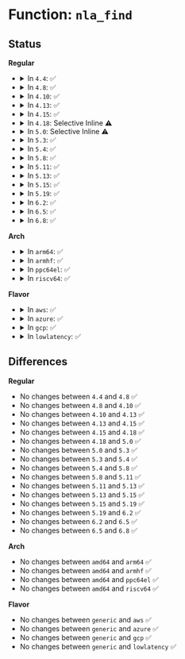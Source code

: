 # Function: <code>nla_find</code>

## Status
<b>Regular</b>
<ul>
<li>
<details>
<summary>In <code>4.4</code>: ✅</summary>

```c
struct nlattr *nla_find(const struct nlattr *head, int len, int attrtype);
```

**Collision:** Unique Global

**Inline:** No

**Transformation:** False

**Instances:**

```
In lib/nlattr.c (ffffffff81415590)
Location: lib/nlattr.c:222
Inline: False
Direct callers:
  - net/core/neighbour.c:neigh_delete
  - net/core/rtnetlink.c:rtnl_bridge_setlink
  - net/core/rtnetlink.c:rtnl_bridge_dellink
  - net/core/rtnetlink.c:rtnl_bridge_getlink
  - net/core/filter.c:__skb_get_nlattr_nest
  - net/core/filter.c:__skb_get_nlattr
  - net/ipv4/fib_semantics.c:fib_nh_match
  - net/ipv4/fib_semantics.c:fib_nh_match
  - net/ipv4/fib_semantics.c:fib_create_info
  - net/ipv4/fib_semantics.c:fib_create_info
  - net/ipv4/fib_semantics.c:fib_create_info
  - net/ipv4/fib_semantics.c:fib_create_info
  - net/ipv6/route.c:ip6_route_multipath_del
  - net/ipv6/route.c:ip6_route_multipath_add
  - net/ipv6/route.c:ip6_route_multipath_add
  - net/ipv6/route.c:ip6_route_multipath_add
  - net/netlabel/netlabel_cipso_v4.c:netlbl_cipsov4_add_std
  - net/netlabel/netlabel_cipso_v4.c:netlbl_cipsov4_add_std
  - net/netlabel/netlabel_cipso_v4.c:netlbl_cipsov4_add_std
  - net/netlabel/netlabel_cipso_v4.c:netlbl_cipsov4_add_std
```
**Symbols:**

```
ffffffff81415590-ffffffff814155db: nla_find (STB_GLOBAL)
```
</details>
</li>
<li>
<details>
<summary>In <code>4.8</code>: ✅</summary>

```c
struct nlattr *nla_find(const struct nlattr *head, int len, int attrtype);
```

**Collision:** Unique Global

**Inline:** No

**Transformation:** False

**Instances:**

```
In lib/nlattr.c (ffffffff8145d290)
Location: lib/nlattr.c:222
Inline: False
Direct callers:
  - net/core/neighbour.c:neigh_delete
  - net/core/rtnetlink.c:rtnl_bridge_dellink
  - net/core/rtnetlink.c:rtnl_bridge_setlink
  - net/core/rtnetlink.c:rtnl_bridge_getlink
  - net/core/filter.c:__skb_get_nlattr_nest
  - net/core/filter.c:__skb_get_nlattr
  - net/ipv4/fib_semantics.c:fib_create_info
  - net/ipv4/fib_semantics.c:fib_create_info
  - net/ipv4/fib_semantics.c:fib_create_info
  - net/ipv4/fib_semantics.c:fib_create_info
  - net/ipv4/fib_semantics.c:fib_nh_match
  - net/ipv4/fib_semantics.c:fib_nh_match
  - net/ipv6/route.c:ip6_route_multipath_del
  - net/ipv6/route.c:ip6_route_multipath_add
  - net/ipv6/route.c:ip6_route_multipath_add
  - net/ipv6/route.c:ip6_route_multipath_add
  - net/netlabel/netlabel_cipso_v4.c:netlbl_cipsov4_add_std
  - net/netlabel/netlabel_cipso_v4.c:netlbl_cipsov4_add_std
  - net/netlabel/netlabel_cipso_v4.c:netlbl_cipsov4_add_std
  - net/netlabel/netlabel_cipso_v4.c:netlbl_cipsov4_add_std
  - net/switchdev/switchdev.c:switchdev_port_bridge_dellink
  - net/switchdev/switchdev.c:switchdev_port_bridge_setlink
  - net/switchdev/switchdev.c:switchdev_port_bridge_setlink
```
**Symbols:**

```
ffffffff8145d290-ffffffff8145d2f1: nla_find (STB_GLOBAL)
```
</details>
</li>
<li>
<details>
<summary>In <code>4.10</code>: ✅</summary>

```c
struct nlattr *nla_find(const struct nlattr *head, int len, int attrtype);
```

**Collision:** Unique Global

**Inline:** No

**Transformation:** False

**Instances:**

```
In lib/nlattr.c (ffffffff8147bd80)
Location: lib/nlattr.c:222
Inline: False
Direct callers:
  - net/core/neighbour.c:neigh_delete
  - net/core/rtnetlink.c:rtnl_bridge_dellink
  - net/core/rtnetlink.c:rtnl_bridge_setlink
  - net/core/rtnetlink.c:rtnl_bridge_getlink
  - net/core/filter.c:__skb_get_nlattr_nest
  - net/core/filter.c:__skb_get_nlattr
  - net/core/lwtunnel.c:lwtunnel_valid_encap_type_attr
  - net/core/lwtunnel.c:lwtunnel_valid_encap_type_attr
  - net/ipv4/fib_semantics.c:fib_create_info
  - net/ipv4/fib_semantics.c:fib_create_info
  - net/ipv4/fib_semantics.c:fib_create_info
  - net/ipv4/fib_semantics.c:fib_create_info
  - net/ipv4/fib_semantics.c:fib_nh_match
  - net/ipv4/fib_semantics.c:fib_nh_match
  - net/ipv6/route.c:ip6_route_multipath_del
  - net/ipv6/route.c:ip6_route_multipath_add
  - net/ipv6/route.c:ip6_route_multipath_add
  - net/ipv6/route.c:ip6_route_multipath_add
  - net/netlabel/netlabel_cipso_v4.c:netlbl_cipsov4_add_std
  - net/netlabel/netlabel_cipso_v4.c:netlbl_cipsov4_add_std
  - net/netlabel/netlabel_cipso_v4.c:netlbl_cipsov4_add_std
  - net/netlabel/netlabel_cipso_v4.c:netlbl_cipsov4_add_std
  - net/switchdev/switchdev.c:switchdev_port_bridge_dellink
  - net/switchdev/switchdev.c:switchdev_port_bridge_setlink
  - net/switchdev/switchdev.c:switchdev_port_bridge_setlink
```
**Symbols:**

```
ffffffff8147bd80-ffffffff8147bddf: nla_find (STB_GLOBAL)
```
</details>
</li>
<li>
<details>
<summary>In <code>4.13</code>: ✅</summary>

```c
struct nlattr *nla_find(const struct nlattr *head, int len, int attrtype);
```

**Collision:** Unique Global

**Inline:** No

**Transformation:** False

**Instances:**

```
In lib/nlattr.c (ffffffff814850d0)
Location: lib/nlattr.c:230
Inline: False
Direct callers:
  - net/core/neighbour.c:neigh_delete
  - net/core/rtnetlink.c:rtnl_bridge_dellink
  - net/core/rtnetlink.c:rtnl_bridge_setlink
  - net/core/rtnetlink.c:rtnl_bridge_getlink
  - net/core/filter.c:__skb_get_nlattr_nest
  - net/core/filter.c:__skb_get_nlattr
  - net/core/lwtunnel.c:lwtunnel_valid_encap_type_attr
  - net/ipv4/fib_semantics.c:fib_create_info
  - net/ipv4/fib_semantics.c:fib_create_info
  - net/ipv4/fib_semantics.c:fib_create_info
  - net/ipv4/fib_semantics.c:fib_create_info
  - net/ipv4/fib_semantics.c:fib_nh_match
  - net/ipv4/fib_semantics.c:fib_nh_match
  - net/ipv6/route.c:ip6_route_multipath_del
  - net/ipv6/route.c:ip6_route_multipath_add
  - net/ipv6/route.c:ip6_route_multipath_add
  - net/ipv6/route.c:ip6_route_multipath_add
  - net/netlabel/netlabel_cipso_v4.c:netlbl_cipsov4_add
  - net/netlabel/netlabel_cipso_v4.c:netlbl_cipsov4_add
  - net/netlabel/netlabel_cipso_v4.c:netlbl_cipsov4_add
  - net/netlabel/netlabel_cipso_v4.c:netlbl_cipsov4_add
  - net/switchdev/switchdev.c:switchdev_port_bridge_dellink
  - net/switchdev/switchdev.c:switchdev_port_bridge_setlink
  - net/switchdev/switchdev.c:switchdev_port_bridge_setlink
```
**Symbols:**

```
ffffffff814850d0-ffffffff8148510c: nla_find (STB_GLOBAL)
```
</details>
</li>
<li>
<details>
<summary>In <code>4.15</code>: ✅</summary>

```c
struct nlattr *nla_find(const struct nlattr *head, int len, int attrtype);
```

**Collision:** Unique Global

**Inline:** No

**Transformation:** False

**Instances:**

```
In lib/nlattr.c (ffffffff814c1140)
Location: lib/nlattr.c:284
Inline: False
Direct callers:
  - net/core/neighbour.c:neigh_delete
  - net/core/rtnetlink.c:rtnl_bridge_dellink
  - net/core/rtnetlink.c:rtnl_bridge_setlink
  - net/core/rtnetlink.c:rtnl_bridge_getlink
  - net/core/filter.c:__skb_get_nlattr_nest
  - net/core/filter.c:__skb_get_nlattr
  - net/core/lwtunnel.c:lwtunnel_valid_encap_type_attr
  - net/ipv4/fib_semantics.c:fib_create_info
  - net/ipv4/fib_semantics.c:fib_create_info
  - net/ipv4/fib_semantics.c:fib_create_info
  - net/ipv4/fib_semantics.c:fib_create_info
  - net/ipv4/fib_semantics.c:fib_nh_match
  - net/ipv4/fib_semantics.c:fib_nh_match
  - net/ipv6/route.c:ip6_route_multipath_del
  - net/ipv6/route.c:ip6_route_multipath_add
  - net/ipv6/route.c:ip6_route_multipath_add
  - net/ipv6/route.c:ip6_route_multipath_add
  - net/netlabel/netlabel_cipso_v4.c:netlbl_cipsov4_add
  - net/netlabel/netlabel_cipso_v4.c:netlbl_cipsov4_add
  - net/netlabel/netlabel_cipso_v4.c:netlbl_cipsov4_add
  - net/netlabel/netlabel_cipso_v4.c:netlbl_cipsov4_add
```
**Symbols:**

```
ffffffff814c1140-ffffffff814c117c: nla_find (STB_GLOBAL)
```
</details>
</li>
<li>
<details>
<summary>In <code>4.18</code>: Selective Inline ⚠️</summary>

```c
struct nlattr *nla_find(const struct nlattr *head, int len, int attrtype);
```

**Collision:** Unique Global

**Inline:** Selective

**Transformation:** False

**Instances:**

```
In lib/nlattr.c (ffffffff814f2680)
Location: lib/nlattr.c:284
Inline: True
Direct callers:
  - net/core/neighbour.c:neigh_delete
  - net/core/rtnetlink.c:rtnl_bridge_dellink
  - net/core/rtnetlink.c:rtnl_bridge_setlink
  - net/core/rtnetlink.c:rtnl_bridge_getlink
  - net/core/filter.c:bpf_skb_get_nlattr_nest
  - net/core/filter.c:bpf_skb_get_nlattr
  - net/ipv4/fib_semantics.c:fib_create_info
  - net/ipv4/fib_semantics.c:fib_create_info
  - net/ipv4/fib_semantics.c:fib_create_info
  - net/ipv4/fib_semantics.c:fib_create_info
  - net/ipv4/fib_semantics.c:fib_nh_match
  - net/ipv4/fib_semantics.c:fib_nh_match
  - net/ipv6/route.c:ip6_route_multipath_del
  - net/ipv6/route.c:ip6_route_multipath_add
  - net/ipv6/route.c:ip6_route_multipath_add
  - net/ipv6/route.c:ip6_route_multipath_add
  - net/netlabel/netlabel_cipso_v4.c:netlbl_cipsov4_add_std
  - net/netlabel/netlabel_cipso_v4.c:netlbl_cipsov4_add_std
  - net/netlabel/netlabel_cipso_v4.c:netlbl_cipsov4_add_std
  - net/netlabel/netlabel_cipso_v4.c:netlbl_cipsov4_add_std
```
**Symbols:**

```
ffffffff814f2680-ffffffff814f26c3: nla_find (STB_GLOBAL)
```
</details>
</li>
<li>
<details>
<summary>In <code>5.0</code>: Selective Inline ⚠️</summary>

```c
struct nlattr *nla_find(const struct nlattr *head, int len, int attrtype);
```

**Collision:** Unique Global

**Inline:** Selective

**Transformation:** False

**Instances:**

```
In lib/nlattr.c (ffffffff815063a0)
Location: lib/nlattr.c:459
Inline: True
Direct callers:
  - net/core/neighbour.c:neigh_delete
  - net/core/rtnetlink.c:rtnl_bridge_dellink
  - net/core/rtnetlink.c:rtnl_bridge_setlink
  - net/core/filter.c:bpf_skb_get_nlattr_nest
  - net/core/filter.c:bpf_skb_get_nlattr
  - net/ipv4/fib_semantics.c:fib_create_info
  - net/ipv4/fib_semantics.c:fib_create_info
  - net/ipv4/fib_semantics.c:fib_create_info
  - net/ipv4/fib_semantics.c:fib_create_info
  - net/ipv4/fib_semantics.c:fib_nh_match
  - net/ipv4/fib_semantics.c:fib_nh_match
  - net/ipv6/route.c:ip6_route_multipath_del
  - net/ipv6/route.c:ip6_route_multipath_add
  - net/ipv6/route.c:ip6_route_multipath_add
  - net/ipv6/route.c:ip6_route_multipath_add
  - net/netlabel/netlabel_cipso_v4.c:netlbl_cipsov4_add
  - net/netlabel/netlabel_cipso_v4.c:netlbl_cipsov4_add
  - net/netlabel/netlabel_cipso_v4.c:netlbl_cipsov4_add
  - net/netlabel/netlabel_cipso_v4.c:netlbl_cipsov4_add
```
**Symbols:**

```
ffffffff815063a0-ffffffff815063e3: nla_find (STB_GLOBAL)
```
</details>
</li>
<li>
<details>
<summary>In <code>5.3</code>: ✅</summary>

```c
struct nlattr *nla_find(const struct nlattr *head, int len, int attrtype);
```

**Collision:** Unique Global

**Inline:** No

**Transformation:** False

**Instances:**

```
In lib/nlattr.c (ffffffff81534140)
Location: lib/nlattr.c:491
Inline: False
Direct callers:
  - net/core/neighbour.c:neigh_delete
  - net/core/rtnetlink.c:rtnl_bridge_dellink
  - net/core/rtnetlink.c:rtnl_bridge_setlink
  - net/core/filter.c:bpf_skb_get_nlattr_nest
  - net/core/filter.c:bpf_skb_get_nlattr
  - net/core/lwtunnel.c:lwtunnel_valid_encap_type_attr
  - net/ipv4/fib_semantics.c:fib_nh_match
  - net/ipv4/fib_semantics.c:fib_nh_match
  - net/ipv4/fib_semantics.c:fib_nh_match
  - net/ipv4/fib_semantics.c:fib_get_nhs
  - net/ipv4/fib_semantics.c:fib_get_nhs
  - net/ipv4/fib_semantics.c:fib_get_nhs
  - net/ipv4/fib_semantics.c:fib_get_nhs
  - net/ipv4/fib_semantics.c:fib_get_nhs
  - net/ipv6/route.c:ip6_route_multipath_del
  - net/ipv6/route.c:ip6_route_multipath_add
  - net/ipv6/route.c:ip6_route_multipath_add
  - net/ipv6/route.c:ip6_route_multipath_add
  - net/netlabel/netlabel_cipso_v4.c:netlbl_cipsov4_add_std
  - net/netlabel/netlabel_cipso_v4.c:netlbl_cipsov4_add_std
  - net/netlabel/netlabel_cipso_v4.c:netlbl_cipsov4_add_std
  - net/netlabel/netlabel_cipso_v4.c:netlbl_cipsov4_add_std
```
**Symbols:**

```
ffffffff81534140-ffffffff81534174: nla_find (STB_GLOBAL)
```
</details>
</li>
<li>
<details>
<summary>In <code>5.4</code>: ✅</summary>

```c
struct nlattr *nla_find(const struct nlattr *head, int len, int attrtype);
```

**Collision:** Unique Global

**Inline:** No

**Transformation:** False

**Instances:**

```
In lib/nlattr.c (ffffffff81554f80)
Location: lib/nlattr.c:491
Inline: False
Direct callers:
  - net/core/neighbour.c:neigh_delete
  - net/core/rtnetlink.c:rtnl_bridge_dellink
  - net/core/rtnetlink.c:rtnl_bridge_setlink
  - net/core/filter.c:bpf_skb_get_nlattr_nest
  - net/core/filter.c:bpf_skb_get_nlattr
  - net/core/lwtunnel.c:lwtunnel_valid_encap_type_attr
  - net/ipv4/fib_semantics.c:fib_nh_match
  - net/ipv4/fib_semantics.c:fib_nh_match
  - net/ipv4/fib_semantics.c:fib_nh_match
  - net/ipv4/fib_semantics.c:fib_get_nhs
  - net/ipv4/fib_semantics.c:fib_get_nhs
  - net/ipv4/fib_semantics.c:fib_get_nhs
  - net/ipv4/fib_semantics.c:fib_get_nhs
  - net/ipv4/fib_semantics.c:fib_get_nhs
  - net/ipv6/route.c:ip6_route_multipath_del
  - net/ipv6/route.c:ip6_route_multipath_add
  - net/ipv6/route.c:ip6_route_multipath_add
  - net/ipv6/route.c:ip6_route_multipath_add
  - net/netlabel/netlabel_cipso_v4.c:netlbl_cipsov4_add_std
  - net/netlabel/netlabel_cipso_v4.c:netlbl_cipsov4_add_std
  - net/netlabel/netlabel_cipso_v4.c:netlbl_cipsov4_add_std
  - net/netlabel/netlabel_cipso_v4.c:netlbl_cipsov4_add_std
```
**Symbols:**

```
ffffffff81554f80-ffffffff81554fb4: nla_find (STB_GLOBAL)
```
</details>
</li>
<li>
<details>
<summary>In <code>5.8</code>: ✅</summary>

```c
struct nlattr *nla_find(const struct nlattr *head, int len, int attrtype);
```

**Collision:** Unique Global

**Inline:** No

**Transformation:** False

**Instances:**

```
In lib/nlattr.c (ffffffff815de4c0)
Location: lib/nlattr.c:643
Inline: False
Direct callers:
  - net/core/neighbour.c:neigh_delete
  - net/core/rtnetlink.c:rtnl_bridge_dellink
  - net/core/rtnetlink.c:rtnl_bridge_setlink
  - net/core/filter.c:bpf_skb_get_nlattr_nest
  - net/core/filter.c:bpf_skb_get_nlattr
  - net/core/lwtunnel.c:lwtunnel_valid_encap_type_attr
  - net/ipv4/fib_semantics.c:fib_nh_match
  - net/ipv4/fib_semantics.c:fib_nh_match
  - net/ipv4/fib_semantics.c:fib_nh_match
  - net/ipv4/fib_semantics.c:fib_get_nhs
  - net/ipv4/fib_semantics.c:fib_get_nhs
  - net/ipv4/fib_semantics.c:fib_get_nhs
  - net/ipv4/fib_semantics.c:fib_get_nhs
  - net/ipv4/fib_semantics.c:fib_get_nhs
  - net/ipv6/route.c:ip6_route_multipath_del
  - net/ipv6/route.c:ip6_route_multipath_add
  - net/ipv6/route.c:ip6_route_multipath_add
  - net/ipv6/route.c:ip6_route_multipath_add
  - net/netlabel/netlabel_cipso_v4.c:netlbl_cipsov4_add_std
  - net/netlabel/netlabel_cipso_v4.c:netlbl_cipsov4_add_std
  - net/netlabel/netlabel_cipso_v4.c:netlbl_cipsov4_add_std
  - net/netlabel/netlabel_cipso_v4.c:netlbl_cipsov4_add_std
```
**Symbols:**

```
ffffffff815de4c0-ffffffff815de4f4: nla_find (STB_GLOBAL)
```
</details>
</li>
<li>
<details>
<summary>In <code>5.11</code>: ✅</summary>

```c
struct nlattr *nla_find(const struct nlattr *head, int len, int attrtype);
```

**Collision:** Unique Global

**Inline:** No

**Transformation:** False

**Instances:**

```
In lib/nlattr.c (ffffffff815fbb40)
Location: lib/nlattr.c:698
Inline: False
Direct callers:
  - net/core/neighbour.c:neigh_delete
  - net/core/rtnetlink.c:rtnl_bridge_dellink
  - net/core/rtnetlink.c:rtnl_bridge_setlink
  - net/core/filter.c:bpf_skb_get_nlattr_nest
  - net/core/filter.c:bpf_skb_get_nlattr
  - net/core/lwtunnel.c:lwtunnel_valid_encap_type_attr
  - net/ipv4/fib_semantics.c:fib_nh_match
  - net/ipv4/fib_semantics.c:fib_nh_match
  - net/ipv4/fib_semantics.c:fib_nh_match
  - net/ipv4/fib_semantics.c:fib_get_nhs
  - net/ipv4/fib_semantics.c:fib_get_nhs
  - net/ipv4/fib_semantics.c:fib_get_nhs
  - net/ipv4/fib_semantics.c:fib_get_nhs
  - net/ipv4/fib_semantics.c:fib_get_nhs
  - net/ipv6/route.c:ip6_route_multipath_del
  - net/ipv6/route.c:ip6_route_multipath_add
  - net/ipv6/route.c:ip6_route_multipath_add
  - net/ipv6/route.c:ip6_route_multipath_add
  - net/netlabel/netlabel_cipso_v4.c:netlbl_cipsov4_add_std
  - net/netlabel/netlabel_cipso_v4.c:netlbl_cipsov4_add_std
  - net/netlabel/netlabel_cipso_v4.c:netlbl_cipsov4_add_std
  - net/netlabel/netlabel_cipso_v4.c:netlbl_cipsov4_add_std
```
**Symbols:**

```
ffffffff815fbb40-ffffffff815fbb74: nla_find (STB_GLOBAL)
```
</details>
</li>
<li>
<details>
<summary>In <code>5.13</code>: ✅</summary>

```c
struct nlattr *nla_find(const struct nlattr *head, int len, int attrtype);
```

**Collision:** Unique Global

**Inline:** No

**Transformation:** False

**Instances:**

```
In lib/nlattr.c (ffffffff815de790)
Location: lib/nlattr.c:698
Inline: False
Direct callers:
  - net/core/neighbour.c:neigh_delete
  - net/core/rtnetlink.c:rtnl_bridge_dellink
  - net/core/rtnetlink.c:rtnl_bridge_setlink
  - net/core/filter.c:bpf_skb_get_nlattr_nest
  - net/core/filter.c:bpf_skb_get_nlattr
  - net/core/lwtunnel.c:lwtunnel_valid_encap_type_attr
  - net/ipv4/fib_semantics.c:fib_nh_match
  - net/ipv4/fib_semantics.c:fib_nh_match
  - net/ipv4/fib_semantics.c:fib_nh_match
  - net/ipv4/fib_semantics.c:fib_get_nhs
  - net/ipv4/fib_semantics.c:fib_get_nhs
  - net/ipv4/fib_semantics.c:fib_get_nhs
  - net/ipv4/fib_semantics.c:fib_get_nhs
  - net/ipv4/fib_semantics.c:fib_get_nhs
  - net/ipv6/route.c:ip6_route_multipath_del
  - net/ipv6/route.c:ip6_route_multipath_add
  - net/ipv6/route.c:ip6_route_multipath_add
  - net/ipv6/route.c:ip6_route_multipath_add
  - net/netlabel/netlabel_cipso_v4.c:netlbl_cipsov4_add_std
  - net/netlabel/netlabel_cipso_v4.c:netlbl_cipsov4_add_std
  - net/netlabel/netlabel_cipso_v4.c:netlbl_cipsov4_add_std
  - net/netlabel/netlabel_cipso_v4.c:netlbl_cipsov4_add_std
```
**Symbols:**

```
ffffffff815de790-ffffffff815de7c4: nla_find (STB_GLOBAL)
```
</details>
</li>
<li>
<details>
<summary>In <code>5.15</code>: ✅</summary>

```c
struct nlattr *nla_find(const struct nlattr *head, int len, int attrtype);
```

**Collision:** Unique Global

**Inline:** No

**Transformation:** False

**Instances:**

```
In lib/nlattr.c (ffffffff8164a310)
Location: lib/nlattr.c:698
Inline: False
Direct callers:
  - net/core/neighbour.c:neigh_delete
  - net/core/rtnetlink.c:rtnl_bridge_dellink
  - net/core/rtnetlink.c:rtnl_bridge_setlink
  - net/core/filter.c:bpf_skb_get_nlattr_nest
  - net/core/filter.c:bpf_skb_get_nlattr
  - net/core/lwtunnel.c:lwtunnel_valid_encap_type_attr
  - net/ipv4/fib_semantics.c:fib_nh_match
  - net/ipv4/fib_semantics.c:fib_nh_match
  - net/ipv4/fib_semantics.c:fib_nh_match
  - net/ipv4/fib_semantics.c:fib_get_nhs
  - net/ipv4/fib_semantics.c:fib_get_nhs
  - net/ipv4/fib_semantics.c:fib_get_nhs
  - net/ipv4/fib_semantics.c:fib_get_nhs
  - net/ipv4/fib_semantics.c:fib_get_nhs
  - net/ipv6/route.c:ip6_route_multipath_del
  - net/ipv6/route.c:ip6_route_multipath_add
  - net/ipv6/route.c:ip6_route_multipath_add
  - net/ipv6/route.c:ip6_route_multipath_add
  - net/netlabel/netlabel_cipso_v4.c:netlbl_cipsov4_add_std
  - net/netlabel/netlabel_cipso_v4.c:netlbl_cipsov4_add_std
  - net/netlabel/netlabel_cipso_v4.c:netlbl_cipsov4_add_std
  - net/netlabel/netlabel_cipso_v4.c:netlbl_cipsov4_add_std
```
**Symbols:**

```
ffffffff8164a310-ffffffff8164a344: nla_find (STB_GLOBAL)
```
</details>
</li>
<li>
<details>
<summary>In <code>5.19</code>: ✅</summary>

```c
struct nlattr *nla_find(const struct nlattr *head, int len, int attrtype);
```

**Collision:** Unique Global

**Inline:** No

**Transformation:** False

**Instances:**

```
In lib/nlattr.c (ffffffff81760a60)
Location: lib/nlattr.c:698
Inline: False
Direct callers:
  - net/core/neighbour.c:neigh_delete
  - net/core/rtnetlink.c:rtnl_bridge_dellink
  - net/core/rtnetlink.c:rtnl_bridge_setlink
  - net/core/filter.c:bpf_skb_get_nlattr_nest
  - net/core/filter.c:bpf_skb_get_nlattr
  - net/core/lwtunnel.c:lwtunnel_valid_encap_type_attr
  - net/ipv4/fib_semantics.c:fib_nh_match
  - net/ipv4/fib_semantics.c:fib_nh_match
  - net/ipv4/fib_semantics.c:fib_nh_match
  - net/ipv4/fib_semantics.c:fib_get_nhs
  - net/ipv4/fib_semantics.c:fib_get_nhs
  - net/ipv4/fib_semantics.c:fib_get_nhs
  - net/ipv4/fib_semantics.c:fib_get_nhs
  - net/ipv4/fib_semantics.c:fib_get_nhs
  - net/ipv6/route.c:ip6_route_multipath_del
  - net/ipv6/route.c:ip6_route_multipath_add
  - net/ipv6/route.c:ip6_route_multipath_add
  - net/ipv6/route.c:ip6_route_multipath_add
  - net/netlabel/netlabel_cipso_v4.c:netlbl_cipsov4_add_std
  - net/netlabel/netlabel_cipso_v4.c:netlbl_cipsov4_add_std
  - net/netlabel/netlabel_cipso_v4.c:netlbl_cipsov4_add_std
  - net/netlabel/netlabel_cipso_v4.c:netlbl_cipsov4_add_std
```
**Symbols:**

```
ffffffff81760a60-ffffffff81760aae: nla_find (STB_GLOBAL)
```
</details>
</li>
<li>
<details>
<summary>In <code>6.2</code>: ✅</summary>

```c
struct nlattr *nla_find(const struct nlattr *head, int len, int attrtype);
```

**Collision:** Unique Global

**Inline:** No

**Transformation:** False

**Instances:**

```
In lib/nlattr.c (ffffffff8188f590)
Location: lib/nlattr.c:713
Inline: False
Direct callers:
  - net/core/neighbour.c:neigh_delete
  - net/core/rtnetlink.c:rtnl_bridge_dellink
  - net/core/rtnetlink.c:rtnl_bridge_setlink
  - net/core/filter.c:bpf_skb_get_nlattr_nest
  - net/core/filter.c:bpf_skb_get_nlattr
  - net/core/lwtunnel.c:lwtunnel_valid_encap_type_attr
  - net/ipv4/fib_semantics.c:fib_nh_match
  - net/ipv4/fib_semantics.c:fib_nh_match
  - net/ipv4/fib_semantics.c:fib_nh_match
  - net/ipv4/fib_semantics.c:fib_get_nhs
  - net/ipv4/fib_semantics.c:fib_get_nhs
  - net/ipv4/fib_semantics.c:fib_get_nhs
  - net/ipv4/fib_semantics.c:fib_get_nhs
  - net/ipv4/fib_semantics.c:fib_get_nhs
  - net/ipv6/route.c:ip6_route_multipath_del
  - net/ipv6/route.c:ip6_route_multipath_add
  - net/ipv6/route.c:ip6_route_multipath_add
  - net/ipv6/route.c:ip6_route_multipath_add
  - net/netlabel/netlabel_cipso_v4.c:netlbl_cipsov4_add_std
  - net/netlabel/netlabel_cipso_v4.c:netlbl_cipsov4_add_std
  - net/netlabel/netlabel_cipso_v4.c:netlbl_cipsov4_add_std
  - net/netlabel/netlabel_cipso_v4.c:netlbl_cipsov4_add_std
```
**Symbols:**

```
ffffffff8188f590-ffffffff8188f5de: nla_find (STB_GLOBAL)
```
</details>
</li>
<li>
<details>
<summary>In <code>6.5</code>: ✅</summary>

```c
struct nlattr *nla_find(const struct nlattr *head, int len, int attrtype);
```

**Collision:** Unique Global

**Inline:** No

**Transformation:** False

**Instances:**

```
In lib/nlattr.c (ffffffff818d19d0)
Location: lib/nlattr.c:713
Inline: False
Direct callers:
  - net/core/neighbour.c:neigh_delete
  - net/core/rtnetlink.c:rtnl_bridge_dellink
  - net/core/rtnetlink.c:rtnl_bridge_setlink
  - net/core/filter.c:bpf_skb_get_nlattr_nest
  - net/core/filter.c:bpf_skb_get_nlattr
  - net/core/lwtunnel.c:lwtunnel_valid_encap_type_attr
  - net/ipv4/fib_semantics.c:fib_nh_match
  - net/ipv4/fib_semantics.c:fib_nh_match
  - net/ipv4/fib_semantics.c:fib_nh_match
  - net/ipv4/fib_semantics.c:fib_get_nhs
  - net/ipv4/fib_semantics.c:fib_get_nhs
  - net/ipv4/fib_semantics.c:fib_get_nhs
  - net/ipv4/fib_semantics.c:fib_get_nhs
  - net/ipv4/fib_semantics.c:fib_get_nhs
  - net/ipv6/route.c:ip6_route_multipath_del
  - net/ipv6/route.c:ip6_route_multipath_add
  - net/ipv6/route.c:ip6_route_multipath_add
  - net/ipv6/route.c:ip6_route_multipath_add
  - net/netlabel/netlabel_cipso_v4.c:netlbl_cipsov4_add_std
  - net/netlabel/netlabel_cipso_v4.c:netlbl_cipsov4_add_std
  - net/netlabel/netlabel_cipso_v4.c:netlbl_cipsov4_add_std
  - net/netlabel/netlabel_cipso_v4.c:netlbl_cipsov4_add_std
```
**Symbols:**

```
ffffffff818d19d0-ffffffff818d1a1e: nla_find (STB_GLOBAL)
```
</details>
</li>
<li>
<details>
<summary>In <code>6.8</code>: ✅</summary>

```c
struct nlattr *nla_find(const struct nlattr *head, int len, int attrtype);
```

**Collision:** Unique Global

**Inline:** No

**Transformation:** False

**Instances:**

```
In lib/nlattr.c (ffffffff819239c0)
Location: lib/nlattr.c:745
Inline: False
Direct callers:
  - net/core/neighbour.c:neigh_delete
  - net/core/rtnetlink.c:rtnl_bridge_dellink
  - net/core/rtnetlink.c:rtnl_bridge_setlink
  - net/core/filter.c:bpf_skb_get_nlattr_nest
  - net/core/filter.c:bpf_skb_get_nlattr
  - net/core/lwtunnel.c:lwtunnel_valid_encap_type_attr
  - net/ipv4/fib_semantics.c:fib_nh_match
  - net/ipv4/fib_semantics.c:fib_nh_match
  - net/ipv4/fib_semantics.c:fib_nh_match
  - net/ipv4/fib_semantics.c:fib_get_nhs
  - net/ipv4/fib_semantics.c:fib_get_nhs
  - net/ipv4/fib_semantics.c:fib_get_nhs
  - net/ipv4/fib_semantics.c:fib_get_nhs
  - net/ipv4/fib_semantics.c:fib_get_nhs
  - net/ipv6/route.c:ip6_route_multipath_del
  - net/ipv6/route.c:ip6_route_multipath_add
  - net/ipv6/route.c:ip6_route_multipath_add
  - net/ipv6/route.c:ip6_route_multipath_add
  - net/netlabel/netlabel_cipso_v4.c:netlbl_cipsov4_add_std
  - net/netlabel/netlabel_cipso_v4.c:netlbl_cipsov4_add_std
  - net/netlabel/netlabel_cipso_v4.c:netlbl_cipsov4_add_std
  - net/netlabel/netlabel_cipso_v4.c:netlbl_cipsov4_add_std
```
**Symbols:**

```
ffffffff819239c0-ffffffff81923a0e: nla_find (STB_GLOBAL)
```
</details>
</li>
</ul>
<b>Arch</b>
<ul>
<li>
<details>
<summary>In <code>arm64</code>: ✅</summary>

```c
struct nlattr *nla_find(const struct nlattr *head, int len, int attrtype);
```

**Collision:** Unique Global

**Inline:** No

**Transformation:** False

**Instances:**

```
In lib/nlattr.c (ffff800010661308)
Location: lib/nlattr.c:491
Inline: False
Direct callers:
  - net/core/neighbour.c:neigh_delete
  - net/core/rtnetlink.c:rtnl_bridge_dellink
  - net/core/rtnetlink.c:rtnl_bridge_setlink
  - net/core/filter.c:bpf_skb_get_nlattr_nest
  - net/core/filter.c:bpf_skb_get_nlattr
  - net/core/lwtunnel.c:lwtunnel_valid_encap_type_attr
  - net/ipv4/fib_semantics.c:fib_nh_match
  - net/ipv4/fib_semantics.c:fib_nh_match
  - net/ipv4/fib_semantics.c:fib_nh_match
  - net/ipv4/fib_semantics.c:fib_get_nhs
  - net/ipv4/fib_semantics.c:fib_get_nhs
  - net/ipv4/fib_semantics.c:fib_get_nhs
  - net/ipv4/fib_semantics.c:fib_get_nhs
  - net/ipv4/fib_semantics.c:fib_get_nhs
  - net/ipv6/route.c:ip6_route_multipath_del
  - net/ipv6/route.c:ip6_route_multipath_add
  - net/ipv6/route.c:ip6_route_multipath_add
  - net/ipv6/route.c:ip6_route_multipath_add
  - net/netlabel/netlabel_cipso_v4.c:netlbl_cipsov4_add_std
  - net/netlabel/netlabel_cipso_v4.c:netlbl_cipsov4_add_std
  - net/netlabel/netlabel_cipso_v4.c:netlbl_cipsov4_add_std
  - net/netlabel/netlabel_cipso_v4.c:netlbl_cipsov4_add_std
```
**Symbols:**

```
ffff800010661308-ffff800010661358: nla_find (STB_GLOBAL)
```
</details>
</li>
<li>
<details>
<summary>In <code>armhf</code>: ✅</summary>

```c
struct nlattr *nla_find(const struct nlattr *head, int len, int attrtype);
```

**Collision:** Unique Global

**Inline:** No

**Transformation:** False

**Instances:**

```
In lib/nlattr.c (c080a334)
Location: lib/nlattr.c:491
Inline: False
Direct callers:
  - net/core/neighbour.c:neigh_delete
  - net/core/rtnetlink.c:rtnl_bridge_dellink
  - net/core/rtnetlink.c:rtnl_bridge_setlink
  - net/core/filter.c:bpf_skb_get_nlattr_nest
  - net/core/filter.c:bpf_skb_get_nlattr
  - net/core/lwtunnel.c:lwtunnel_valid_encap_type_attr
  - net/ipv4/fib_semantics.c:fib_create_info
  - net/ipv4/fib_semantics.c:fib_create_info
  - net/ipv4/fib_semantics.c:fib_create_info
  - net/ipv4/fib_semantics.c:fib_create_info
  - net/ipv4/fib_semantics.c:fib_create_info
  - net/ipv4/fib_semantics.c:fib_nh_match
  - net/ipv4/fib_semantics.c:fib_nh_match
  - net/ipv4/fib_semantics.c:fib_nh_match
  - net/ipv6/route.c:ip6_route_multipath_del
  - net/ipv6/route.c:ip6_route_multipath_add
  - net/ipv6/route.c:ip6_route_multipath_add
  - net/ipv6/route.c:ip6_route_multipath_add
  - net/netlabel/netlabel_cipso_v4.c:netlbl_cipsov4_add_std
  - net/netlabel/netlabel_cipso_v4.c:netlbl_cipsov4_add_std
  - net/netlabel/netlabel_cipso_v4.c:netlbl_cipsov4_add_std
  - net/netlabel/netlabel_cipso_v4.c:netlbl_cipsov4_add_std
```
**Symbols:**

```
c080a334-c080a38c: nla_find (STB_GLOBAL)
```
</details>
</li>
<li>
<details>
<summary>In <code>ppc64el</code>: ✅</summary>

```c
struct nlattr *nla_find(const struct nlattr *head, int len, int attrtype);
```

**Collision:** Unique Global

**Inline:** No

**Transformation:** False

**Instances:**

```
In lib/nlattr.c (c000000000815060)
Location: lib/nlattr.c:491
Inline: False
Direct callers:
  - net/core/neighbour.c:neigh_delete
  - net/core/rtnetlink.c:rtnl_bridge_dellink
  - net/core/rtnetlink.c:rtnl_bridge_setlink
  - net/core/filter.c:bpf_skb_get_nlattr_nest
  - net/core/filter.c:bpf_skb_get_nlattr
  - net/core/lwtunnel.c:lwtunnel_valid_encap_type_attr
  - net/ipv4/fib_semantics.c:fib_nh_match
  - net/ipv4/fib_semantics.c:fib_nh_match
  - net/ipv4/fib_semantics.c:fib_nh_match
  - net/ipv4/fib_semantics.c:fib_get_nhs
  - net/ipv4/fib_semantics.c:fib_get_nhs
  - net/ipv4/fib_semantics.c:fib_get_nhs
  - net/ipv4/fib_semantics.c:fib_get_nhs
  - net/ipv4/fib_semantics.c:fib_get_nhs
  - net/ipv6/route.c:ip6_route_multipath_del
  - net/ipv6/route.c:ip6_route_multipath_add
  - net/ipv6/route.c:ip6_route_multipath_add
  - net/ipv6/route.c:ip6_route_multipath_add
  - net/netlabel/netlabel_cipso_v4.c:netlbl_cipsov4_add_std
  - net/netlabel/netlabel_cipso_v4.c:netlbl_cipsov4_add_std
  - net/netlabel/netlabel_cipso_v4.c:netlbl_cipsov4_add_std
  - net/netlabel/netlabel_cipso_v4.c:netlbl_cipsov4_add_std
```
**Symbols:**

```
c000000000815060-c0000000008150b8: nla_find (STB_GLOBAL)
```
</details>
</li>
<li>
<details>
<summary>In <code>riscv64</code>: ✅</summary>

```c
struct nlattr *nla_find(const struct nlattr *head, int len, int attrtype);
```

**Collision:** Unique Global

**Inline:** No

**Transformation:** False

**Instances:**

```
In lib/nlattr.c (ffffffe00048de08)
Location: lib/nlattr.c:491
Inline: False
Direct callers:
  - net/core/neighbour.c:neigh_delete
  - net/core/rtnetlink.c:rtnl_bridge_dellink
  - net/core/rtnetlink.c:rtnl_bridge_setlink
  - net/core/filter.c:bpf_skb_get_nlattr_nest
  - net/core/filter.c:bpf_skb_get_nlattr
  - net/core/lwtunnel.c:lwtunnel_valid_encap_type_attr
  - net/ipv4/fib_semantics.c:fib_nh_match
  - net/ipv4/fib_semantics.c:fib_nh_match
  - net/ipv4/fib_semantics.c:fib_nh_match
  - net/ipv4/fib_semantics.c:fib_get_nhs
  - net/ipv4/fib_semantics.c:fib_get_nhs
  - net/ipv4/fib_semantics.c:fib_get_nhs
  - net/ipv4/fib_semantics.c:fib_get_nhs
  - net/ipv4/fib_semantics.c:fib_get_nhs
  - net/ipv6/route.c:ip6_route_multipath_del
  - net/ipv6/route.c:ip6_route_multipath_add
  - net/ipv6/route.c:ip6_route_multipath_add
  - net/ipv6/route.c:ip6_route_multipath_add
  - net/netlabel/netlabel_cipso_v4.c:netlbl_cipsov4_add_std
  - net/netlabel/netlabel_cipso_v4.c:netlbl_cipsov4_add_std
  - net/netlabel/netlabel_cipso_v4.c:netlbl_cipsov4_add_std
  - net/netlabel/netlabel_cipso_v4.c:netlbl_cipsov4_add_std
```
**Symbols:**

```
ffffffe00048de08-ffffffe00048de4e: nla_find (STB_GLOBAL)
```
</details>
</li>
</ul>
<b>Flavor</b>
<ul>
<li>
<details>
<summary>In <code>aws</code>: ✅</summary>

```c
struct nlattr *nla_find(const struct nlattr *head, int len, int attrtype);
```

**Collision:** Unique Global

**Inline:** No

**Transformation:** False

**Instances:**

```
In lib/nlattr.c (ffffffff8154d560)
Location: lib/nlattr.c:491
Inline: False
Direct callers:
  - net/core/neighbour.c:neigh_delete
  - net/core/rtnetlink.c:rtnl_bridge_dellink
  - net/core/rtnetlink.c:rtnl_bridge_setlink
  - net/core/filter.c:bpf_skb_get_nlattr_nest
  - net/core/filter.c:bpf_skb_get_nlattr
  - net/core/lwtunnel.c:lwtunnel_valid_encap_type_attr
  - net/ipv4/fib_semantics.c:fib_nh_match
  - net/ipv4/fib_semantics.c:fib_nh_match
  - net/ipv4/fib_semantics.c:fib_nh_match
  - net/ipv4/fib_semantics.c:fib_get_nhs
  - net/ipv4/fib_semantics.c:fib_get_nhs
  - net/ipv4/fib_semantics.c:fib_get_nhs
  - net/ipv4/fib_semantics.c:fib_get_nhs
  - net/ipv4/fib_semantics.c:fib_get_nhs
  - net/ipv6/route.c:ip6_route_multipath_del
  - net/ipv6/route.c:ip6_route_multipath_add
  - net/ipv6/route.c:ip6_route_multipath_add
  - net/ipv6/route.c:ip6_route_multipath_add
  - net/netlabel/netlabel_cipso_v4.c:netlbl_cipsov4_add_std
  - net/netlabel/netlabel_cipso_v4.c:netlbl_cipsov4_add_std
  - net/netlabel/netlabel_cipso_v4.c:netlbl_cipsov4_add_std
  - net/netlabel/netlabel_cipso_v4.c:netlbl_cipsov4_add_std
```
**Symbols:**

```
ffffffff8154d560-ffffffff8154d594: nla_find (STB_GLOBAL)
```
</details>
</li>
<li>
<details>
<summary>In <code>azure</code>: ✅</summary>

```c
struct nlattr *nla_find(const struct nlattr *head, int len, int attrtype);
```

**Collision:** Unique Global

**Inline:** No

**Transformation:** False

**Instances:**

```
In lib/nlattr.c (ffffffff8153d840)
Location: lib/nlattr.c:491
Inline: False
Direct callers:
  - net/core/neighbour.c:neigh_delete
  - net/core/rtnetlink.c:rtnl_bridge_dellink
  - net/core/rtnetlink.c:rtnl_bridge_setlink
  - net/core/filter.c:bpf_skb_get_nlattr_nest
  - net/core/filter.c:bpf_skb_get_nlattr
  - net/core/lwtunnel.c:lwtunnel_valid_encap_type_attr
  - net/ipv4/fib_semantics.c:fib_nh_match
  - net/ipv4/fib_semantics.c:fib_nh_match
  - net/ipv4/fib_semantics.c:fib_nh_match
  - net/ipv4/fib_semantics.c:fib_get_nhs
  - net/ipv4/fib_semantics.c:fib_get_nhs
  - net/ipv4/fib_semantics.c:fib_get_nhs
  - net/ipv4/fib_semantics.c:fib_get_nhs
  - net/ipv4/fib_semantics.c:fib_get_nhs
  - net/ipv6/route.c:ip6_route_multipath_del
  - net/ipv6/route.c:ip6_route_multipath_add
  - net/ipv6/route.c:ip6_route_multipath_add
  - net/ipv6/route.c:ip6_route_multipath_add
  - net/netlabel/netlabel_cipso_v4.c:netlbl_cipsov4_add_std
  - net/netlabel/netlabel_cipso_v4.c:netlbl_cipsov4_add_std
  - net/netlabel/netlabel_cipso_v4.c:netlbl_cipsov4_add_std
  - net/netlabel/netlabel_cipso_v4.c:netlbl_cipsov4_add_std
```
**Symbols:**

```
ffffffff8153d840-ffffffff8153d874: nla_find (STB_GLOBAL)
```
</details>
</li>
<li>
<details>
<summary>In <code>gcp</code>: ✅</summary>

```c
struct nlattr *nla_find(const struct nlattr *head, int len, int attrtype);
```

**Collision:** Unique Global

**Inline:** No

**Transformation:** False

**Instances:**

```
In lib/nlattr.c (ffffffff815492a0)
Location: lib/nlattr.c:491
Inline: False
Direct callers:
  - net/core/neighbour.c:neigh_delete
  - net/core/rtnetlink.c:rtnl_bridge_dellink
  - net/core/rtnetlink.c:rtnl_bridge_setlink
  - net/core/filter.c:bpf_skb_get_nlattr_nest
  - net/core/filter.c:bpf_skb_get_nlattr
  - net/core/lwtunnel.c:lwtunnel_valid_encap_type_attr
  - net/ipv4/fib_semantics.c:fib_nh_match
  - net/ipv4/fib_semantics.c:fib_nh_match
  - net/ipv4/fib_semantics.c:fib_nh_match
  - net/ipv4/fib_semantics.c:fib_get_nhs
  - net/ipv4/fib_semantics.c:fib_get_nhs
  - net/ipv4/fib_semantics.c:fib_get_nhs
  - net/ipv4/fib_semantics.c:fib_get_nhs
  - net/ipv4/fib_semantics.c:fib_get_nhs
  - net/ipv6/route.c:ip6_route_multipath_del
  - net/ipv6/route.c:ip6_route_multipath_add
  - net/ipv6/route.c:ip6_route_multipath_add
  - net/ipv6/route.c:ip6_route_multipath_add
  - net/netlabel/netlabel_cipso_v4.c:netlbl_cipsov4_add_std
  - net/netlabel/netlabel_cipso_v4.c:netlbl_cipsov4_add_std
  - net/netlabel/netlabel_cipso_v4.c:netlbl_cipsov4_add_std
  - net/netlabel/netlabel_cipso_v4.c:netlbl_cipsov4_add_std
```
**Symbols:**

```
ffffffff815492a0-ffffffff815492d4: nla_find (STB_GLOBAL)
```
</details>
</li>
<li>
<details>
<summary>In <code>lowlatency</code>: ✅</summary>

```c
struct nlattr *nla_find(const struct nlattr *head, int len, int attrtype);
```

**Collision:** Unique Global

**Inline:** No

**Transformation:** False

**Instances:**

```
In lib/nlattr.c (ffffffff815630f0)
Location: lib/nlattr.c:491
Inline: False
Direct callers:
  - net/core/neighbour.c:neigh_delete
  - net/core/rtnetlink.c:rtnl_bridge_dellink
  - net/core/rtnetlink.c:rtnl_bridge_setlink
  - net/core/filter.c:bpf_skb_get_nlattr_nest
  - net/core/filter.c:bpf_skb_get_nlattr
  - net/core/lwtunnel.c:lwtunnel_valid_encap_type_attr
  - net/ipv4/fib_semantics.c:fib_nh_match
  - net/ipv4/fib_semantics.c:fib_nh_match
  - net/ipv4/fib_semantics.c:fib_nh_match
  - net/ipv4/fib_semantics.c:fib_get_nhs
  - net/ipv4/fib_semantics.c:fib_get_nhs
  - net/ipv4/fib_semantics.c:fib_get_nhs
  - net/ipv4/fib_semantics.c:fib_get_nhs
  - net/ipv4/fib_semantics.c:fib_get_nhs
  - net/ipv6/route.c:ip6_route_multipath_del
  - net/ipv6/route.c:ip6_route_multipath_add
  - net/ipv6/route.c:ip6_route_multipath_add
  - net/ipv6/route.c:ip6_route_multipath_add
  - net/netlabel/netlabel_cipso_v4.c:netlbl_cipsov4_add_std
  - net/netlabel/netlabel_cipso_v4.c:netlbl_cipsov4_add_std
  - net/netlabel/netlabel_cipso_v4.c:netlbl_cipsov4_add_std
  - net/netlabel/netlabel_cipso_v4.c:netlbl_cipsov4_add_std
```
**Symbols:**

```
ffffffff815630f0-ffffffff81563124: nla_find (STB_GLOBAL)
```
</details>
</li>
</ul>

## Differences
<b>Regular</b>
<ul>
<li>
No changes between <code>4.4</code> and <code>4.8</code> ✅
</li>
<li>
No changes between <code>4.8</code> and <code>4.10</code> ✅
</li>
<li>
No changes between <code>4.10</code> and <code>4.13</code> ✅
</li>
<li>
No changes between <code>4.13</code> and <code>4.15</code> ✅
</li>
<li>
No changes between <code>4.15</code> and <code>4.18</code> ✅
</li>
<li>
No changes between <code>4.18</code> and <code>5.0</code> ✅
</li>
<li>
No changes between <code>5.0</code> and <code>5.3</code> ✅
</li>
<li>
No changes between <code>5.3</code> and <code>5.4</code> ✅
</li>
<li>
No changes between <code>5.4</code> and <code>5.8</code> ✅
</li>
<li>
No changes between <code>5.8</code> and <code>5.11</code> ✅
</li>
<li>
No changes between <code>5.11</code> and <code>5.13</code> ✅
</li>
<li>
No changes between <code>5.13</code> and <code>5.15</code> ✅
</li>
<li>
No changes between <code>5.15</code> and <code>5.19</code> ✅
</li>
<li>
No changes between <code>5.19</code> and <code>6.2</code> ✅
</li>
<li>
No changes between <code>6.2</code> and <code>6.5</code> ✅
</li>
<li>
No changes between <code>6.5</code> and <code>6.8</code> ✅
</li>
</ul>
<b>Arch</b>
<ul>
<li>
No changes between <code>amd64</code> and <code>arm64</code> ✅
</li>
<li>
No changes between <code>amd64</code> and <code>armhf</code> ✅
</li>
<li>
No changes between <code>amd64</code> and <code>ppc64el</code> ✅
</li>
<li>
No changes between <code>amd64</code> and <code>riscv64</code> ✅
</li>
</ul>
<b>Flavor</b>
<ul>
<li>
No changes between <code>generic</code> and <code>aws</code> ✅
</li>
<li>
No changes between <code>generic</code> and <code>azure</code> ✅
</li>
<li>
No changes between <code>generic</code> and <code>gcp</code> ✅
</li>
<li>
No changes between <code>generic</code> and <code>lowlatency</code> ✅
</li>
</ul>
